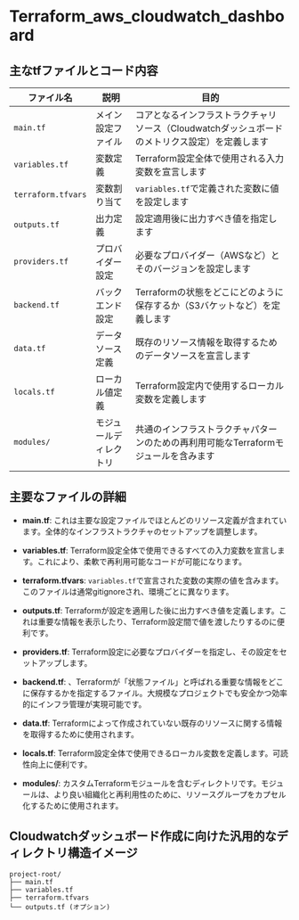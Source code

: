 # Terraform_aws_cloudwatch_dashboard
## 主なtfファイルとコード内容
| ファイル名 | 説明 | 目的 |
|------------|------|------|
| `main.tf` | メイン設定ファイル | コアとなるインフラストラクチャリソース（Cloudwatchダッシュボードのメトリクス設定）を定義します |
| `variables.tf` | 変数定義 | Terraform設定全体で使用される入力変数を宣言します |
| `terraform.tfvars` | 変数割り当て | `variables.tf`で定義された変数に値を設定します |
| `outputs.tf` | 出力定義 | 設定適用後に出力すべき値を指定します |
| `providers.tf` | プロバイダー設定 | 必要なプロバイダー（AWSなど）とそのバージョンを設定します |
| `backend.tf` | バックエンド設定 | Terraformの状態をどこにどのように保存するか（S3バケットなど）を定義します |
| `data.tf` | データソース定義 | 既存のリソース情報を取得するためのデータソースを宣言します |
| `locals.tf` | ローカル値定義 | Terraform設定内で使用するローカル変数を定義します |
| `modules/` | モジュールディレクトリ | 共通のインフラストラクチャパターンのための再利用可能なTerraformモジュールを含みます |

## 主要なファイルの詳細

- **main.tf**: これは主要な設定ファイルでほとんどのリソース定義が含まれています。全体的なインフラストラクチャのセットアップを調整します。

- **variables.tf**: Terraform設定全体で使用できるすべての入力変数を宣言します。これにより、柔軟で再利用可能なコードが可能になります。

- **terraform.tfvars**: `variables.tf`で宣言された変数の実際の値を含みます。このファイルは通常gitignoreされ、環境ごとに異なります。

- **outputs.tf**: Terraformが設定を適用した後に出力すべき値を定義します。これは重要な情報を表示したり、Terraform設定間で値を渡したりするのに便利です。

- **providers.tf**: Terraform設定に必要なプロバイダーを指定し、その設定をセットアップします。

- **backend.tf**: 、Terraformが「状態ファイル」と呼ばれる重要な情報をどこに保存するかを指定するファイル。大規模なプロジェクトでも安全かつ効率的にインフラ管理が実現可能です。

- **data.tf**: Terraformによって作成されていない既存のリソースに関する情報を取得するために使用されます。

- **locals.tf**: Terraform設定全体で使用できるローカル変数を定義します。可読性向上に便利です。

- **modules/**: カスタムTerraformモジュールを含むディレクトリです。モジュールは、より良い組織化と再利用性のために、リソースグループをカプセル化するために使用されます。

## Cloudwatchダッシュボード作成に向けた汎用的なディレクトリ構造イメージ
```
project-root/
├── main.tf
├── variables.tf
├── terraform.tfvars
└── outputs.tf (オプション)
```
